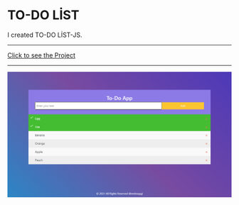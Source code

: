 # TO-DO LİST
I created TO-DO LİST-JS.


---

[Click to see the Project](https://eminsaygi.github.io/TO-DO-JS/)

---

![.](img/page.png)


